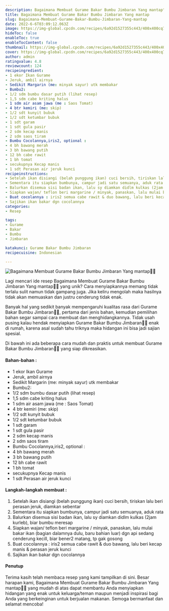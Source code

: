 ```yaml
---
description: Bagaimana Membuat Gurame Bakar Bumbu Jimbaran Yang mantap"
title: Bagaimana Membuat Gurame Bakar Bumbu Jimbaran Yang mantap
slug: Bagaimana-Membuat-Gurame-Bakar-Bumbu-Jimbaran-Yang-mantap
date: 2022-6-6T03:09:12.063Z
image: https://img-global.cpcdn.com/recipes/6a92d1527355c443/400x400cq70/photo.jpg
hideToc: false
enableToc: true
enableTocContent: false
thumbnail: https://img-global.cpcdn.com/recipes/6a92d1527355c443/400x400cq70/photo.jpg
cover: https://img-global.cpcdn.com/recipes/6a92d1527355c443/400x400cq70/photo.jpg
author: admin
ratingvalue: 4.8
reviewcount: 124
recipeingredient:
- 1 ekor Ikan Gurame
- Jeruk, ambil airnya
- Sedikit Margarin (me: minyak sayur) utk membakar
- Bumbu2:
- 1/2 sdm bumbu dasar putih (lihat resep)
- 1,5 sdm cabe kriting halus
- 1 sdm air asam jawa (me : Saos Tomat)
- 4 btr kemiri (me: skip)
- 1/2 sdt kunyit bubuk
- 1/2 sdt ketumbar bubuk
- 1 sdt garam
- 1 sdt gula pasir
- 2 sdm kecap manis
- 2 sdm saos tiram
- Bumbu Cocolannya,iris2, optional :
- 4 bh bawang merah
- 3 bh bawang putih
- 12 bh cabe rawit
- 1 bh tomat
- secukupnya Kecap manis
- 1 sdt Perasan air jeruk kunci
recipeinstructions:
- Setelah ikan disiangi (belah punggung ikan) cuci bersih, tiriskan lalu beri perasan jeruk, diamkan sebentar
- Sementara itu siapkan bumbunya, campur jadi satu semuanya, aduk rata
- Balurkan disemua sisi badan ikan, lalu sy diamkan didlm kulkas (2jam kurleb), biar bumbu meresap
- Siapkan wajan/ teflon beri margarine / minyak, panaskan, lalu mulai bakar ikan (bagian dalamnya dulu, baru bahian luar) dgn api sedang cenderung kecill, biar bener2 matang, tp gak gosong
- Buat cocolannya : iris2 semua cabe rawit & duo bawang, lalu beri kecap manis & perasan jeruk kunci
- Sajikan ikan bakar dgn cocolannya
categories:
- Resep

tags:
- Gurame
- Bakar
- Bumbu
- Jimbaran

katakunci: Gurame Bakar Bumbu Jimbaran
recipecuisine: Indonesian

---
```


![Bagaimana Membuat Gurame Bakar Bumbu Jimbaran Yang mantap👩‍🍳](https://img-global.cpcdn.com/recipes/6a92d1527355c443/400x400cq70/photo.jpg)

Lagi mencari ide resep Bagaimana Membuat Gurame Bakar Bumbu Jimbaran Yang mantap👩‍🍳 yang unik? Cara menyiapkannya memang tidak terlalu sulit namun tidak gampang juga. Jika keliru mengolah maka hasilnya tidak akan memuaskan dan justru cenderung tidak enak.

Banyak hal yang sedikit banyak mempengaruhi kualitas rasa dari Gurame Bakar Bumbu Jimbaran👩‍🍳, pertama dari jenis bahan, kemudian pemilihan bahan segar sampai cara membuat dan menghidangkannya. Tidak usah pusing kalau hendak menyiapkan Gurame Bakar Bumbu Jimbaran👩‍🍳 enak di rumah, karena asal sudah tahu triknya maka hidangan ini bisa jadi sajian spesial.

Di bawah ini ada beberapa cara mudah dan praktis untuk membuat Gurame Bakar Bumbu Jimbaran👩‍🍳 yang siap dikreasikan.

<!--inarticleads1-->

#### Bahan-bahan :

- 1 ekor Ikan Gurame
- Jeruk, ambil airnya
- Sedikit Margarin (me: minyak sayur) utk membakar
- Bumbu2:
- 1/2 sdm bumbu dasar putih (lihat resep)
- 1,5 sdm cabe kriting halus
- 1 sdm air asam jawa (me : Saos Tomat)
- 4 btr kemiri (me: skip)
- 1/2 sdt kunyit bubuk
- 1/2 sdt ketumbar bubuk
- 1 sdt garam
- 1 sdt gula pasir
- 2 sdm kecap manis
- 2 sdm saos tiram
- Bumbu Cocolannya,iris2, optional :
- 4 bh bawang merah
- 3 bh bawang putih
- 12 bh cabe rawit
- 1 bh tomat
- secukupnya Kecap manis
- 1 sdt Perasan air jeruk kunci

<!--inarticleads2-->

#### Langkah-langkah membuat :

1. Setelah ikan disiangi (belah punggung ikan) cuci bersih, tiriskan lalu beri perasan jeruk, diamkan sebentar
1. Sementara itu siapkan bumbunya, campur jadi satu semuanya, aduk rata
1. Balurkan disemua sisi badan ikan, lalu sy diamkan didlm kulkas (2jam kurleb), biar bumbu meresap
1. Siapkan wajan/ teflon beri margarine / minyak, panaskan, lalu mulai bakar ikan (bagian dalamnya dulu, baru bahian luar) dgn api sedang cenderung kecill, biar bener2 matang, tp gak gosong
1. Buat cocolannya : iris2 semua cabe rawit & duo bawang, lalu beri kecap manis & perasan jeruk kunci
1. Sajikan ikan bakar dgn cocolannya

#### Penutup

Terima kasih telah membaca resep yang kami tampilkan di sini. Besar harapan kami, Bagaimana Membuat Gurame Bakar Bumbu Jimbaran Yang mantap👩‍🍳 yang mudah di atas dapat membantu Anda menyiapkan hidangan yang enak untuk keluarga/teman maupun menjadi inspirasi bagi Anda yang berkeinginan untuk berjualan makanan. Semoga bermanfaat dan selamat mencoba!